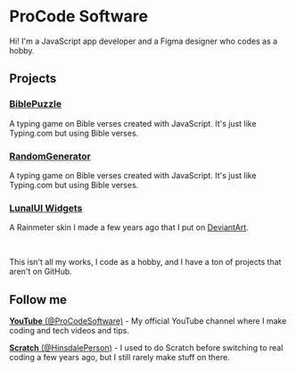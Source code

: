 # ProCode Software
Hi! I'm a JavaScript app developer and a Figma designer who codes as a hobby.

## Projects
### [BiblePuzzle](https://procode-software.github.io/BiblePuzzle/)
A typing game on Bible verses created with JavaScript. It's just like Typing.com but using Bible verses.

### [RandomGenerator](https://procode-software.github.io/RandomGenerator/)
A typing game on Bible verses created with JavaScript. It's just like Typing.com but using Bible verses.

### [LunalUI Widgets](https://github.com/ProCode-Software/LunalUIWidgets)
A Rainmeter skin I made a few years ago that I put on [DeviantArt](https://www.deviantart.com/procodedev/art/LunalUI-Widgets-1-0-858823935).

<br>

This isn't all my works, I code as a hobby, and I have a ton of projects that aren't on GitHub.

## Follow me
[**YouTube** (@ProCodeSoftware)](https://www.youtube.com/@ProCode-Software) - My official YouTube channel where I make coding and tech videos and tips.

[**Scratch** (@HinsdalePerson)](https://scratch.mit.edu/users/HinsdalePerson) - I used to do Scratch before switching to real coding a few years ago, but I still rarely make stuff on there.
